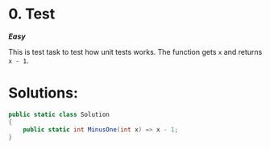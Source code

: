 ﻿# 0. Test

***Easy***

This is test task to test how unit tests works.
The function gets `x` and returns `x - 1`.

# Solutions:

```csharp
public static class Solution
{
    public static int MinusOne(int x) => x - 1;
}
```